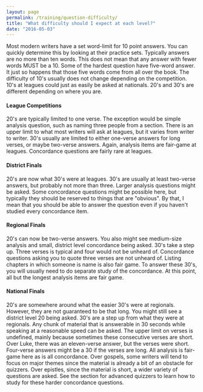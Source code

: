 ```yaml
---
layout: page
permalink: /training/question-difficulty/
title: "What difficulty should I expect at each level?"
date: "2016-05-03"
---
```


Most modern writers have a set word-limit for 10 point answers. You can quickly determine this by looking at their practice sets. Typically answers are no more than ten words. This does not mean that any answer with fewer words MUST be a 10. Some of the hardest question have five-word answer. It just so happens that those five words come from all over the book. The difficulty of 10's usually does not change depending on the competition. 10's at leagues could just as easily be asked at nationals. 20's and 30's are different depending on where you are.

#### League Competitions

20's are typically limited to one verse. The exception would be simple analysis question, such as naming three people from a section. There is an upper limit to what most writers will ask at leagues, but it varies from writer to writer. 30's usually are limited to either one-verse answers for long verses, or maybe two-verse answers. Again, analysis items are fair-game at leagues. Concordance questions are fairly rare at leagues.

#### District Finals

20's are now what 30's were at leagues. 30's are usually at least two-verse answers, but probably not more than three. Larger analysis questions might be asked. Some concordance questions might be possible here, but typically they should be reserved to things that are "obvious". By that, I mean that you should be able to answer the question even if you haven't studied every concordance item.

#### Regional Finals

20's can now be two-verse answers. You also might see medium-size analysis and small, district level concordance being asked. 30's take a step up. Three verses is typical and four would not be unheard of. Concordance questions asking you to quote three verses are not unheard of. Listing chapters in which someone is name is also fair game. To answer these 30's, you will usually need to do separate study of the concordance. At this point, all but the longest analysis items are fair game.

#### National Finals

20's are somewhere around what the easier 30's were at regionals. However, they are not guaranteed to be that long. You might still see a district level 20 being asked. 30's are a step up from what they were at regionals. Any chunk of material that is answerable in 30 seconds while speaking at a reasonable speed can be asked. The upper limit on verses is undefined, mainly because sometimes these consecutive verses are short. Over Luke, there was an eleven-verse answer, but the verses were short. Four-verse answers might be a 30 if the verses are long. All analysis is fair-game here as is all concordance. Over gospels, some writers will tend to focus on major themes since the material is already a bit of an obstacle for quizzers. Over epistles, since the material is short, a wider variety of questions are asked. See the section for advanced quizzers to learn how to study for these harder concordance questions.
